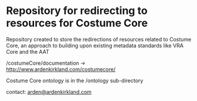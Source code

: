 Repository for redirecting to resources for Costume Core
===================

Repository created to store the redirections of resources related to Costume Core, an approach to building upon existing metadata standards like VRA Core and the AAT

/costumeCore/documentation -> http://www.ardenkirkland.com/costumecore/

Costume Core ontology is in the /ontology sub-directory

contact: arden@ardenkirkland.com